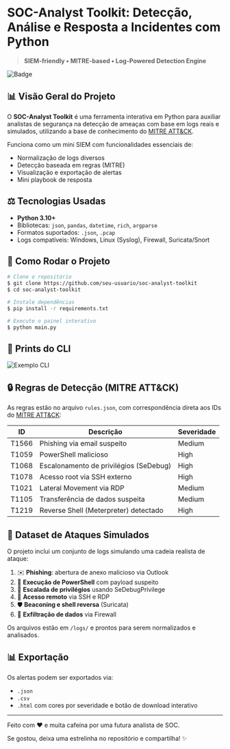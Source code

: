# SOC-Analyst Toolkit: Detecção, Análise e Resposta a Incidentes com Python

> **SIEM-friendly • MITRE-based • Log-Powered Detection Engine**

![Badge](https://img.shields.io/badge/Feito%20por-uma%20aspirante%20a%20analista%20de%20SOC-%23blueviolet)

## 📊 Visão Geral do Projeto

O **SOC-Analyst Toolkit** é uma ferramenta interativa em Python para auxiliar analistas de segurança na detecção de ameaças com base em logs reais e simulados, utilizando a base de conhecimento do [MITRE ATT&CK](https://attack.mitre.org/).

Funciona como um mini SIEM com funcionalidades essenciais de:
- Normalização de logs diversos
- Detecção baseada em regras (MITRE)
- Visualização e exportação de alertas
- Mini playbook de resposta

## ⚖️ Tecnologias Usadas

- **Python 3.10+**
- Bibliotecas: `json`, `pandas`, `datetime`, `rich`, `argparse`
- Formatos suportados: `.json`, `.pcap`
- Logs compatíveis: Windows, Linux (Syslog), Firewall, Suricata/Snort

## 🚀 Como Rodar o Projeto

```bash
# Clone o repositório
$ git clone https://github.com/seu-usuario/soc-analyst-toolkit
$ cd soc-analyst-toolkit

# Instale dependências
$ pip install -r requirements.txt

# Execute o painel interativo
$ python main.py
```

## 🎨 Prints do CLI

![Exemplo CLI](print-cli.png)


## 🔒 Regras de Detecção (MITRE ATT&CK)

As regras estão no arquivo `rules.json`, com correspondência direta aos IDs do [MITRE ATT&CK](https://attack.mitre.org/techniques/):

| ID      | Descrição                                    | Severidade |
|---------|-----------------------------------------------|------------|
| T1566   | Phishing via email suspeito                  | Medium     |
| T1059   | PowerShell malicioso                         | High       |
| T1068   | Escalonamento de privilégios (SeDebug)        | High       |
| T1078   | Acesso root via SSH externo                  | High       |
| T1021   | Lateral Movement via RDP                     | Medium     |
| T1105   | Transferência de dados suspeita               | Medium     |
| T1219   | Reverse Shell (Meterpreter) detectado        | High       |

## 📢 Dataset de Ataques Simulados

O projeto inclui um conjunto de logs simulando uma cadeia realista de ataque:

1. ✉️ **Phishing**: abertura de anexo malicioso via Outlook
2. 🔧 **Execução de PowerShell** com payload suspeito
3. 🔑 **Escalada de privilégios** usando SeDebugPrivilege
4. 📡 **Acesso remoto** via SSH e RDP
5. 🛡️ **Beaconing e shell reversa** (Suricata)
6. 💾 **Exfiltração de dados** via Firewall

Os arquivos estão em `/logs/` e prontos para serem normalizados e analisados.

## 📊 Exportação

Os alertas podem ser exportados via:
- `.json`
- `.csv`
- `.html` com cores por severidade e botão de download interativo

---

Feito com ❤️ e muita cafeína por uma futura analista de SOC.

Se gostou, deixa uma estrelinha no repositório e compartilha! ✨